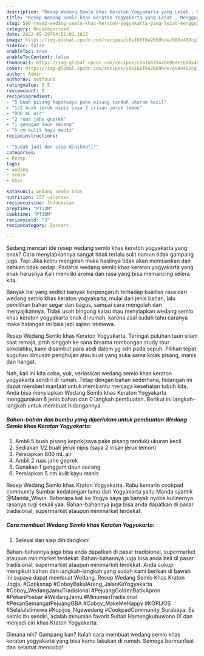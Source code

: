 ```yaml
---
description: "Resep Wedang Semlo khas Keraton Yogyakarta yang Lezat , Menggugah Selera"
title: "Resep Wedang Semlo khas Keraton Yogyakarta yang Lezat , Menggugah Selera"
slug: 590-resep-wedang-semlo-khas-keraton-yogyakarta-yang-lezat-menggugah-selera
category: Uncategorized
date: 2022-05-29T04:52:01.161Z
image: https://img-global.cpcdn.com/recipes/c0a166f9a2669bde/680x482cq70/wedang-semlo-khas-keraton-yogyakarta-foto-resep-utama.jpg
hideToc: false
enableToc: true
enableTocContent: false
thumbnail: https://img-global.cpcdn.com/recipes/c0a166f9a2669bde/680x482cq70/wedang-semlo-khas-keraton-yogyakarta-foto-resep-utama.jpg
cover: https://img-global.cpcdn.com/recipes/c0a166f9a2669bde/680x482cq70/wedang-semlo-khas-keraton-yogyakarta-foto-resep-utama.jpg
author: Admin
authorAv: notfound
ratingvalue: 3.5
reviewcount: 9
recipeingredient:
- "5 buah pisang kepoksaya pake pisang tanduk ukuran kecil"
- "1/2 buah jeruk nipis saya 2 irisan jeruk lemon"
- "800 mL air"
- "2 ruas jahe geprek"
- "1 genggam daun secang"
- "5 cm kulit kayu manis"
recipeinstructions:

- "Sudah jadi dan siap dinikmati!"
categories:
- Resep
tags:
- wedang
- semlo
- khas

katakunci: wedang semlo khas 
nutrition: 157 calories
recipecuisine: Indonesian
preptime: "PT13M"
cooktime: "PT30M"
recipeyield: "3"
recipecategory: Dessert

---
```



Sedang mencari ide resep wedang semlo khas keraton yogyakarta yang enak? Cara menyiapkannya sangat tidak terlalu sulit namun tidak gampang juga. Tapi Jika keliru mengolah maka hasilnya tidak akan memuaskan dan bahkan tidak sedap. Padahal wedang semlo khas keraton yogyakarta yang enak harusnya Kan memiliki aroma dan rasa yang bisa memancing selera kita.


Banyak hal yang sedikit banyak berpengaruh terhadap kualitas rasa dari wedang semlo khas keraton yogyakarta, mulai dari jenis bahan, lalu pemilihan bahan segar dan bagus, sampai cara mengolah dan menyajikannya. Tidak usah bingung kalau mau menyiapkan wedang semlo khas keraton yogyakarta enak di rumah, karena asal sudah tahu caranya maka hidangan ini bisa jadi sajian istimewa.

Resep Wedang Semlo khas Keraton Yogyakarta. Teringat puluhan taun silam saat remaja, prnh singgah ke sana brsama rombongan study tour sekolahku, kami disambut para abdi dalem yg sdh pada sepuh. Pilihan tepat suguhan dimusim penghujan atau buat yang suka sama kolak pisang, manis dan hangat.


Nah, kali ini kita coba, yuk, variasikan wedang semlo khas keraton yogyakarta sendiri di rumah. Tetap dengan bahan sederhana, hidangan ini dapat memberi manfaat untuk membantu menjaga kesehatan tubuh kita. Anda bisa menyiapkan Wedang Semlo khas Keraton Yogyakarta menggunakan 6 jenis bahan dan 0 langkah pembuatan. Berikut ini langkah-langkah untuk membuat hidangannya.

<!--inarticleads1-->

##### Bahan-bahan dan bumbu yang diperlukan untuk pembuatan Wedang Semlo khas Keraton Yogyakarta:

1. Ambil 5 buah pisang kepok(saya pake pisang tanduk) ukuran kecil
1. Sediakan 1/2 buah jeruk nipis (saya 2 irisan jeruk lemon)
1. Persiapkan 800 mL air
1. Ambil 2 ruas jahe geprek
1. Gunakan 1 genggam daun secang
1. Persiapkan 5 cm kulit kayu manis


Resep Wedang Semlo khas Kraton Yogyakarta. Rabu kemarin cookpad community Sumbar kedatangan tamu dari Yogyakarta yaitu Manda syantik @Manda_Wiwin. Beberapa kali ke Yogya saya ga banyak nyoba kulinernya rasanya rugi sekali yaa. Bahan-bahannya juga bisa anda dapatkan di pasar tradisional, supermarket ataupun minimarket terdekat. 

<!--inarticleads2-->

##### Cara membuat Wedang Semlo khas Keraton Yogyakarta:


1. Selesai dan siap dihidangkan!

Bahan-bahannya juga bisa anda dapatkan di pasar tradisional, supermarket ataupun minimarket terdekat. Bahan-bahannya juga bisa anda beli di pasar tradisional, supermarket ataupun minimarket terdekat. Anda cukup mengikuti bahan dan langkah-langkah yang sudah kami berikan di bawah ini supaya dapat membuat Wedang. Resep Wedang Semlo Khas Kraton Jogja. #Cooksnap #CoboyBakulAreng_JalanKeYogyakarta #Coboy_WedangJamuTradisional #PejuangGoldenBatikApron #PekanPosbar #WedangJamu #MinumanTradisional #PesanSemangatPejuangGBA #Coboy_MakeMeHappy #KOPIJOS #SelaluIstimewa #Kopijos_Ngewedang #CookpadCommunity_Surabaya. Es semlo itu sendiri, adalah minuman favorit Sultan Hamengkubuwono IX dan menjadi ciri khas Kraton Yogyakarta. 

Gimana nih? Gampang kan? Itulah cara membuat wedang semlo khas keraton yogyakarta yang bisa kamu lakukan di rumah. Semoga bermanfaat dan selamat mencoba!
